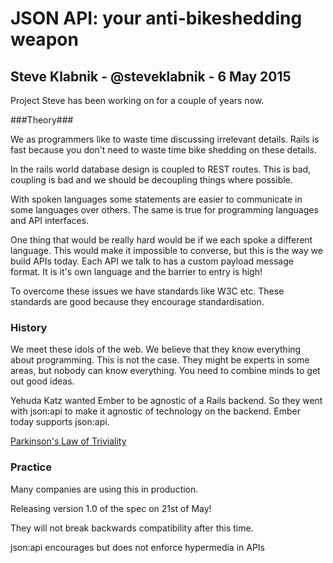 # JSON API: your anti-bikeshedding weapon

## Steve Klabnik - @steveklabnik - 6 May 2015

Project Steve has been working on for a couple of years now.

###Theory###

We as programmers like to waste time discussing irrelevant details. Rails is fast because you don't need to waste time bike shedding on these details.

In the rails world database design is coupled to REST routes. This is bad, coupling is bad and we should be decoupling things where possible.

With spoken languages some statements are easier to communicate in some languages over others. The same is true for programming languages and API interfaces.

One thing that would be really hard would be if we each spoke a different language. This would make it impossible to converse, but this is the way we build APIs today. Each API we talk to has a custom payload message format. It is it's own language and the barrier to entry is high!

To overcome these issues we have standards like W3C etc. These standards are good because they encourage standardisation.

### History ###

We meet these idols of the web. We believe that they know everything about programming. This is not the case. They might be experts in some areas, but nobody can know everything. You need to combine minds to get out good ideas.

Yehuda Katz wanted Ember to be agnostic of a Rails backend. So they went with json:api to make it agnostic of technology on the backend. Ember today supports json:api.

[Parkinson's Law of Triviality](https://en.wikipedia.org/wiki/Parkinson%27s_law_of_triviality)

### Practice ###

Many companies are using this in production.

Releasing version 1.0 of the spec on 21st of May!

They will not break backwards compatibility after this time.

json:api encourages but does not enforce hypermedia in APIs


